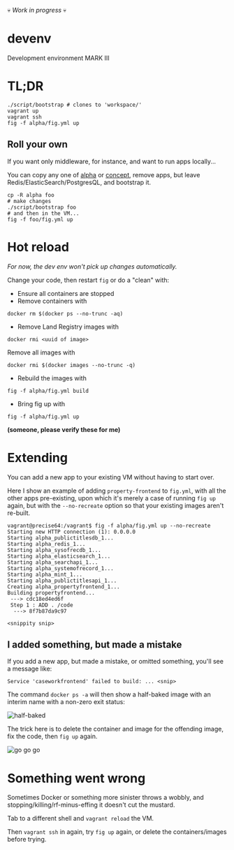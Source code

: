 :skull: *Work in progress* :skull:

# devenv

Development environment MARK III

# TL;DR

```
./script/bootstrap # clones to 'workspace/'
vagrant up
vagrant ssh
fig -f alpha/fig.yml up
```

## Roll your own

If you want only middleware, for instance, and want to run apps locally...

You can copy any one of [alpha](alpha) or [concept](concept), remove apps, but leave Redis/ElasticSearch/PostgresQL, and bootstrap it.

```
cp -R alpha foo
# make changes
./script/bootstrap foo
# and then in the VM...
fig -f foo/fig.yml up
```


# Hot reload

*For now, the dev env won't pick up changes automatically.*

Change your code, then restart ```fig``` or do a "clean" with:

- Ensure all containers are stopped
- Remove containers with

```
docker rm $(docker ps --no-trunc -aq)
```

- Remove Land Registry images with
 
```
docker rmi <uuid of image>
```

Remove all images with

```
docker rmi $(docker images --no-trunc -q)
```

- Rebuild the images with

```
fig -f alpha/fig.yml build
```

- Bring fig up with

```
fig -f alpha/fig.yml up
```

**(someone, please verify these for me)**

# Extending

You can add a new app to your existing VM without having to start over.

Here I show an example of adding ```property-frontend``` to ```fig.yml```, with all the other apps pre-existing, upon which it's merely a case  of running ```fig up``` again, but with the ```--no-recreate``` option so that your existing images aren't re-built.


```
vagrant@precise64:/vagrant$ fig -f alpha/fig.yml up --no-recreate
Starting new HTTP connection (1): 0.0.0.0
Starting alpha_publictitlesdb_1...
Starting alpha_redis_1...
Starting alpha_sysofrecdb_1...
Starting alpha_elasticsearch_1...
Starting alpha_searchapi_1...
Starting alpha_systemofrecord_1...
Starting alpha_mint_1...
Starting alpha_publictitlesapi_1...
Creating alpha_propertyfrontend_1...
Building propertyfrontend...
 ---> cdc18ed4ed6f
 Step 1 : ADD . /code
  ---> 8f7b87da9c97

<snippity snip>
```

## I added something, but made a mistake

If you add a new app, but made a mistake, or omitted something, you'll see a message like:

```
Service 'caseworkfrontend' failed to build: ... <snip>
```

The command ```docker ps -a``` will then show a half-baked image with an interim name with a non-zero exit status:

![half-baked](http://i.imgur.com/1e5QY6x.png)

The trick here is to delete the container and image for the offending image, fix the code, then ```fig up``` again.

![go go go](http://i.imgur.com/wHDm6c8.png)

# Something went wrong

Sometimes Docker or something more sinister throws a wobbly, and stopping/killing/rf-minus-effing it doesn't cut the mustard.

Tab to a different shell and ```vagrant reload``` the VM.

Then ```vagrant ssh``` in again, try ```fig up``` again, or delete the containers/images before trying.
